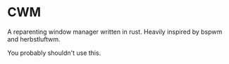 # CWM
A reparenting window manager written in rust.
Heavily inspired by bspwm and herbstluftwm.

You probably shouldn't use this.
